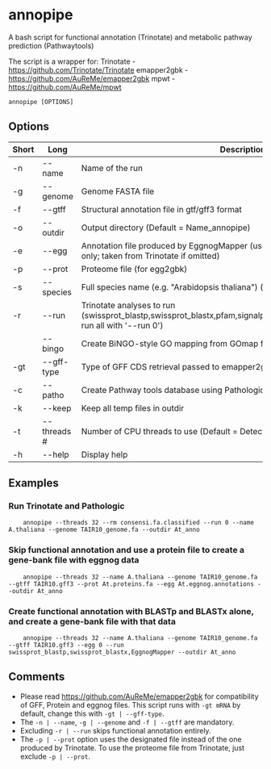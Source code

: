 # annopipe
A bash script for functional annotation (Trinotate) and metabolic pathway prediction (Pathwaytools)

The script is a wrapper for:
Trinotate - https://github.com/Trinotate/Trinotate
emapper2gbk - https://github.com/AuReMe/emapper2gbk
mpwt - https://github.com/AuReMe/mpwt

```
annopipe [OPTIONS]
```

## Options
| Short     | Long      | Description     |
| ------------- | ------------- | -------- |
| -n          | --name         | Name of the run  |
| -g         | --genome         | Genome FASTA file  |
| -f          | --gtff         | Structural annotation file in gtf/gff3 format  |
| -o          | --outdir         | Output directory (Default = Name_annopipe)  |
| -e          | --egg         | Annotation file produced by EggnogMapper (use '--egg path_to_file' for egg2gbk only; taken from Trinotate if omitted)  |
| -p          | --prot         | Proteome file (for egg2gbk)  |
| -s          | --species         | Full species name (e.g. \"Arabidopsis thaliana\") (for egg2gbk)  |
| -r          | --run         | Trinotate analyses to run (swissprot_blastp,swissprot_blastx,pfam,signalp6,tmhmmv2,infernal,EggnogMapper; run all with '--run 0')  |
|	| --bingo         | Create BiNGO-style GO mapping from GOmap file (default when running Trinotate) |
| -gt          | --gff-type         | Type of GFF CDS retrieval passed to emapper2gbk (see README)  |
| -c          | --patho         | Create Pathway tools database using Pathologic  |
| -k          | --keep         | Keep all temp files in outdir  |
| -t           | --threads #        | Number of CPU threads to use (Default = Detected processors or 1)  |
| -h           | --help       | Display help  |


## Examples

### Run Trinotate and Pathologic
```
	annopipe --threads 32 --rm consensi.fa.classified --run 0 --name A.thaliana --genome TAIR10_genome.fa --outdir At_anno
```

### Skip functional annotation and use a protein file to create a gene-bank file with eggnog data
```
	annopipe --threads 32 --name A.thaliana --genome TAIR10_genome.fa --gtff TAIR10.gff3 --prot At.proteins.fa --egg At.eggnog.annotations --outdir At_anno
```
### Create functional annotation with BLASTp and BLASTx alone, and create a gene-bank file with that data
```
	annopipe --threads 32 --name A.thaliana --genome TAIR10_genome.fa --gtff TAIR10.gff3 --egg 0 --run swissprot_blastp,swissprot_blastx,EggnogMapper --outdir At_anno
```

## Comments
- Please read https://github.com/AuReMe/emapper2gbk for compatibility of GFF, Protein and eggnog files. This script runs with `-gt mRNA` by default, change this with `-gt | --gff-type`.
- The `-n | --name`, `-g | --genome` and `-f | --gtff` are mandatory.
- Excluding `-r | --run` skips functional annotation entirely.
- The `-p | --prot` option uses the designated file instead of the one produced by Trinotate. To use the proteome file from Trinotate, just exclude `-p | --prot`.

